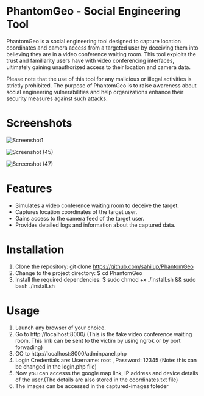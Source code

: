 # PhantomGeo - Social Engineering Tool
PhantomGeo is a social engineering tool designed to capture location coordinates and camera access from a targeted user by deceiving them into believing they are in a video conference waiting room. This tool exploits the trust and familiarity users have with video conferencing interfaces, ultimately gaining unauthorized access to their location and camera data.

Please note that the use of this tool for any malicious or illegal activities is strictly prohibited. The purpose of PhantomGeo is to raise awareness about social engineering vulnerabilities and help organizations enhance their security measures against such attacks.
# Screenshots
![Screenshot1](https://github.com/sahilup/PhantomGeo/assets/133857367/d8b9f7ef-0d48-445b-813b-c91b4be41439)

![Screenshot (45)](https://github.com/sahilup/PhantomGeo/assets/133857367/d0ec3d4e-9ae1-44d6-b8e8-83ab3d9626c3)

![Screenshot (47)](https://github.com/sahilup/PhantomGeo/assets/133857367/ed2d30bd-0ea8-40b7-9612-660e96141ed7)
# Features
- Simulates a video conference waiting room to deceive the target.
- Captures location coordinates of the target user.
- Gains access to the camera feed of the target user.
- Provides detailed logs and information about the captured data.
# Installation
1. Clone the repository:
  git clone https://github.com/sahilup/PhantomGeo
2. Change to the project directory:
   $ cd PhantomGeo
3. Install the required dependencies: 
    $ sudo chmod +x ./install.sh && sudo bash ./install.sh
# Usage
1. Launch any browser of your choice.
2. Go to http://localhost:8000/ (This is the fake video conference waiting room. This link can be sent to the victim by using ngrok or by port forwading)
3. GO to http://localhost:8000/adminpanel.php
4. Login Credentials are: Username: root , Password: 12345 (Note: this can be changed in the login.php file)
5. Now you can accesss the google map link, IP address and device details of the user.(The details are also stored in the coordinates.txt file)
6. The images can be accessed in the captured-images foleder
